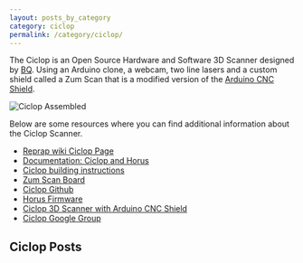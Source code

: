```yaml
---
layout: posts_by_category
category: ciclop
permalink: /category/ciclop/
---
```


The Ciclop is an Open Source Hardware and Software 3D Scanner designed by [BQ](http://www.bq.com/gb/ciclop).  Using an Arduino clone, a webcam, two line lasers and a custom shield called a Zum Scan that is a modified version of the [Arduino CNC Shield](http://blog.protoneer.co.nz/arduino-cnc-shield/).

  <img alt="Ciclop Assembled" src="http://garthvh.com/assets/img/ciclop/ciclop_assembled_1.jpg" class="img-responsive img-rounded" />

Below are some resources where you can find additional information about the Ciclop Scanner.

+ [Reprap wiki Ciclop Page](http://reprap.org/wiki/Ciclop)
+ [Documentation: Ciclop and Horus](http://diwo.bq.com/en/documentation-ciclop-and-horus-2/)
+ [Ciclop building instructions](http://diwo.bq.com/en/video/instrucciones-de-montaje-de-ciclop/)
+ [Zum Scan Board](http://diwo.bq.com/en/zum-scan-released-2/)
+ [Ciclop Github](https://github.com/bq/ciclop)
+ [Horus Firmware](http://diwo.bq.com/en/horus-fw-released/)
+ [Ciclop 3D Scanner with Arduino CNC Shield](http://propslayer.blogspot.pt/2015/04/ciclop-3d-scanner-arduino-unocnc-shield.html)
+ [Ciclop Google Group](https://groups.google.com/forum/#!forum/ciclop-3d-scanner)

## Ciclop Posts
